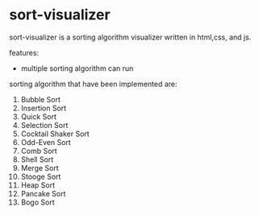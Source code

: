 # sort-visualizer

sort-visualizer is a sorting algorithm visualizer written in html,css, and js.

features:
- multiple sorting algorithm can run

sorting algorithm that have been implemented are:
1. Bubble Sort
2. Insertion Sort
3. Quick Sort
4. Selection Sort
5. Cocktail Shaker Sort
6. Odd-Even Sort
7. Comb Sort
8. Shell Sort
9. Merge Sort
10. Stooge Sort
11. Heap Sort
12. Pancake Sort
13. Bogo Sort
